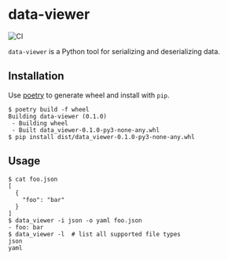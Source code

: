 # data-viewer
![CI](https://github.com/lamcw/data-viewer/workflows/CI/badge.svg?event=push)

`data-viewer` is a Python tool for serializing and deserializing data.

## Installation

Use [poetry](https://python-poetry.org/) to generate wheel and install with `pip`.

```console
$ poetry build -f wheel
Building data-viewer (0.1.0)
 - Building wheel
 - Built data_viewer-0.1.0-py3-none-any.whl
$ pip install dist/data_viewer-0.1.0-py3-none-any.whl
```

## Usage

```console
$ cat foo.json
[
  {
    "foo": "bar"
  }
]
$ data_viewer -i json -o yaml foo.json
- foo: bar
$ data_viewer -l  # list all supported file types
json
yaml
```
